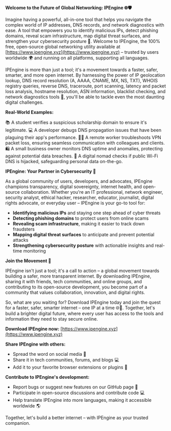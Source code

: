 **Welcome to the Future of Global Networking: IPEngine 🌐🛡️**

Imagine having a powerful, all-in-one tool that helps you navigate the complex world of IP addresses, DNS records, and network diagnostics with ease. A tool that empowers you to identify malicious IPs, detect phishing domains, reveal scam infrastructure, map digital threat surfaces, and strengthen your cybersecurity posture 🔐. Welcome to IPEngine, the 100% free, open-source global networking utility available at [https://www.ipengine.xyz](https://www.ipengine.xyz) – trusted by users worldwide 🌍 and running on all platforms, supporting all languages.

IPEngine is more than just a tool; it's a movement towards a faster, safer, smarter, and more open internet. By harnessing the power of IP geolocation lookup, DNS record resolution (A, AAAA, CNAME, MX, NS, TXT), WHOIS registry queries, reverse DNS, traceroute, port scanning, latency and packet loss analysis, hostname resolution, ASN information, blacklist checking, and network diagnostics tools 🤯, you'll be able to tackle even the most daunting digital challenges.

**Real-World Examples:**

📚 A student verifies a suspicious scholarship domain to ensure it's legitimate.
💻 A developer debugs DNS propagation issues that have been plaguing their app's performance.
🏃‍♂️ A remote worker troubleshoots VPN packet loss, ensuring seamless communication with colleagues and clients.
🛍️ A small business owner monitors DNS uptime and anomalies, protecting against potential data breaches.
🚀 A digital nomad checks if public Wi-Fi DNS is hijacked, safeguarding personal data on-the-go.

**IPEngine: Your Partner in Cybersecurity 🔑**

As a global community of users, developers, and advocates, IPEngine champions transparency, digital sovereignty, internet health, and open-source collaboration. Whether you're an IT professional, network engineer, security analyst, ethical hacker, researcher, educator, journalist, digital rights advocate, or everyday user – IPEngine is your go-to tool for:

- **Identifying malicious IPs** and staying one step ahead of cyber threats
- **Detecting phishing domains** to protect users from online scams
- **Revealing scam infrastructure**, making it easier to track down fraudsters
- **Mapping digital threat surfaces** to anticipate and prevent potential attacks
- **Strengthening cybersecurity posture** with actionable insights and real-time monitoring

**Join the Movement 🚀**

IPEngine isn't just a tool; it's a call to action – a global movement towards building a safer, more transparent internet. By downloading IPEngine, sharing it with friends, tech communities, and online groups, and contributing to its open-source development, you become part of a community that values collaboration, innovation, and digital rights.

So, what are you waiting for? Download IPEngine today and join the quest for a faster, safer, smarter internet – one IP at a time 🌐📡. Together, let's build a brighter digital future, where every user has access to the tools and information they need to stay secure online.

**Download IPEngine now:** [https://www.ipengine.xyz](https://www.ipengine.xyz)

**Share IPEngine with others:**

- Spread the word on social media 📢
- Share it in tech communities, forums, and blogs 💻
- Add it to your favorite browser extensions or plugins 🔗

**Contribute to IPEngine's development:** 

- Report bugs or suggest new features on our GitHub page 🤔
- Participate in open-source discussions and contribute code 💻
- Help translate IPEngine into more languages, making it accessible worldwide 🌎

Together, let's build a better internet – with IPEngine as your trusted companion.